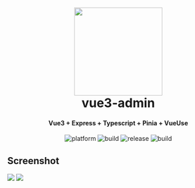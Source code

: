 <h1 align="center">
<img src="https://nekostudiogithub.blob.core.windows.net/newcontainer/icon.png" width='200' />
<br>
vue3-admin
</h1>

 <h4 align="center">Vue3 + Express + Typescript + Pinia + VueUse </h4>
<p align="center">
 <img src="https://img.shields.io/badge/platform-mac%20%7C%20windows%20-blue" alt="platform">
 <img src="https://img.shields.io/badge/build-success-blue.svg" alt="build">
 <img src="https://img.shields.io/badge/version-0.0.1 preview-brightgreen.svg" alt="release">
 <img src="https://img.shields.io/badge/download-1000M-red.svg?style=plastic" alt="build">
</p>



## Screenshot

![](https://neko-studio.oss-cn-hongkong.aliyuncs.com/2.png)
![](https://neko-studio.oss-cn-hongkong.aliyuncs.com/1.png)